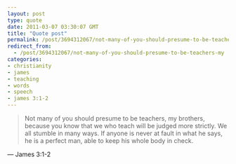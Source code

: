 ```yaml
---
layout: post
type: quote
date: 2011-03-07 03:30:07 GMT
title: "Quote post"
permalink: /post/3694312067/not-many-of-you-should-presume-to-be-teachers-my
redirect_from: 
  - /post/3694312067/not-many-of-you-should-presume-to-be-teachers-my
categories:
- christianity
- james
- teaching
- words
- speech
- james 3:1-2
---
```

<blockquote>Not many of you should presume to be teachers, my brothers, because you know that we who teach will be judged more strictly. We all stumble in many ways. If anyone is never at fault in what he says, he is a perfect man, able to keep his whole body in check.</blockquote>

 — James 3:1-2